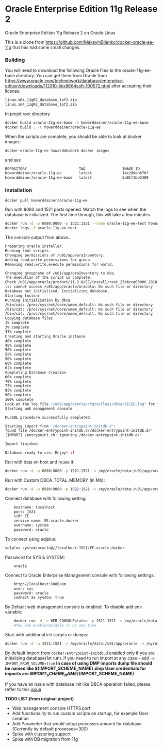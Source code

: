 Oracle Enterprise Edition 11g Release 2
============================

Oracle Enterprise Edition 11g Release 2 on Oracle Linux

This is a clone from https://github.com/MaksymBilenko/docker-oracle-ee-11g that has had some small changes.

### Building
You will need to download the following Oracle files to the oracle-11g-ee-base directory.  You can get them from Oracle from https://www.oracle.com/technetwork/database/enterprise-edition/downloads/112010-linx8664soft-100572.html after accepting their license.
```bash
linux.x64_11gR2_database_1of2.zip
linux.x64_11gR2_database_1of2.zip
```
In projet root directory
```bash
docker build oracle-11g-ee-base -t howarddeiner/oracle-11g-ee-base
docker build . -t howarddeiner/oracle-11g-ee
````

When the scripts are complete, you should be able to look at docker images:
```bash
docker-oracle-11g-ee howarddeiner$ docker images
```
and see
```bash
REPOSITORY                        TAG                 IMAGE ID            CREATED             SIZE
howarddeiner/oracle-11g-ee        latest              14c2d9ab670f        15 minutes ago      7.5GB
howarddeiner/oracle-11g-ee-base   latest              5b01f1be2489        18 minutes ago      7.5GB
```
### Installation

```bash
docker pull howarddeiner/oracle-11g-ee
```
Run with 8080 and 1521 ports opened.  Watch the logs to see when the database is initialized.  The first time through, this will take a few minutes.
```bash
docker run -d -p 8080:8080 -p 1521:1521 --name oracle-11g-ee-test howarddeiner/oracle-11g-ee 
docker logs -f oracle-11g-ee-test
```
The console output from above...
```bash
Preparing oracle installer.
Running root scripts.
Changing permissions of /u01/app/oraInventory.
Adding read,write permissions for group.
Removing read,write,execute permissions for world.

Changing groupname of /u01/app/oraInventory to dba.
The execution of the script is complete.
Check /u01/app/oracle/product/11.2.0/EE/install/root_25e6cce03000_2018-11-13_16-15-06.log for the output of root script
ls: cannot access /u01/app/oracle/oradata: No such file or directory
Database not initialized. Initializing database.
Starting tnslsnr
Running initialization by dbca
/bin/cat: /proc/sys/net/core/wmem_default: No such file or directory
/bin/cat: /proc/sys/net/core/wmem_default: No such file or directory
/bin/cat: /proc/sys/net/core/wmem_default: No such file or directory
Copying database files
1% complete
3% complete
37% complete
Creating and starting Oracle instance
40% complete
45% complete
50% complete
55% complete
56% complete
60% complete
62% complete
Completing Database Creation
66% complete
70% complete
73% complete
85% complete
96% complete
100% complete
Look at the log file "/u01/app/oracle/cfgtoollogs/dbca/EE/EE.log" for further details.
Starting web management console

PL/SQL procedure successfully completed.

Starting import from '/docker-entrypoint-initdb.d':
found file /docker-entrypoint-initdb.d//docker-entrypoint-initdb.d/*
[IMPORT] /entrypoint.sh: ignoring /docker-entrypoint-initdb.d/*

Import finished

Database ready to use. Enjoy! ;)
```
Run with data on host and reuse it:
```bash
docker run -d -p 8080:8080 -p 1521:1521 -v /my/oracle/data:/u01/app/oracle howarddeiner/oracle-11g-ee
```
Run with Custom DBCA_TOTAL_MEMORY (in Mb):
```bash
docker run -d -p 8080:8080 -p 1521:1521 -v /my/oracle/data:/u01/app/oracle -e DBCA_TOTAL_MEMORY=1024 howarddeiner/oracle-11g-ee
```
Connect database with following setting:
```bash
    hostname: localhost
    port: 1521
    sid: EE
    service name: EE.oracle.docker
    username: system
    password: oracle
```
To connect using sqlplus:
```bash
sqlplus system/oracle@//localhost:1521/EE.oracle.docker
```
Password for SYS & SYSTEM:
```
    oracle
```
Connect to Oracle Enterprise Management console with following settings:
```bash
    http://localhost:8080/em
    user: sys
    password: oracle
    connect as sysdba: true
```
By Default web management console is enabled. To disable add env variable:
```bash
    docker run -d -e WEB_CONSOLE=false -p 1521:1521 -v /my/oracle/data:/u01/app/oracle howarddeiner/oracle-11g-ee
    #You can Enable/Disable it on any time
```
Start with additional init scripts or dumps:
```bash
docker run -d -p 1521:1521 -v /my/oracle/data:/u01/app/oracle -v /my/oracle/init/SCRIPTSorSQL:docker-entrypoint-initdb.d howarddeiner/oracle-11g-ee
```
By default Import from `docker-entrypoint-initdb.d` enabled only if you are initializing database(1st run). If you need to run import at any case - add `-e IMPORT_FROM_VOLUME=true`
**In case of using DMP imports dump file should be named like ${IMPORT_SCHEME_NAME}.dmp**
**User credentials for imports are  ${IMPORT_SCHEME_NAME}/${IMPORT_SCHEME_NAME}**

If you have an issue with database init like DBCA operation failed, please reffer to this [issue](https://github.com/MaksymBilenko/docker-oracle-11g/issues/16)



**TODO LIST (from original project)**
* Web management console HTTPS port
* Add functionality to run custom scripts on startup, for example User creation
* Add Parameter that would setup processes amount for database (Currently by default processes=300)
* Spike with clustering support
* Spike with DB migration from 11g


